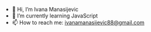 - 👋 Hi, I’m Ivana Manasijevic
- 🌱 I’m currently learning JavaScript
- 📫 How to reach me: ivanamanasijevic88@gmail.com

